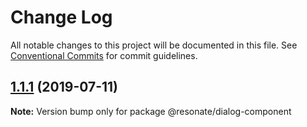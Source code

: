 # Change Log

All notable changes to this project will be documented in this file.
See [Conventional Commits](https://conventionalcommits.org) for commit guidelines.

## [1.1.1](https://github.com/@resonatecoop/stream2own/compare/@resonate/dialog-component@1.1.0...@resonate/dialog-component@1.1.1) (2019-07-11)

**Note:** Version bump only for package @resonate/dialog-component
